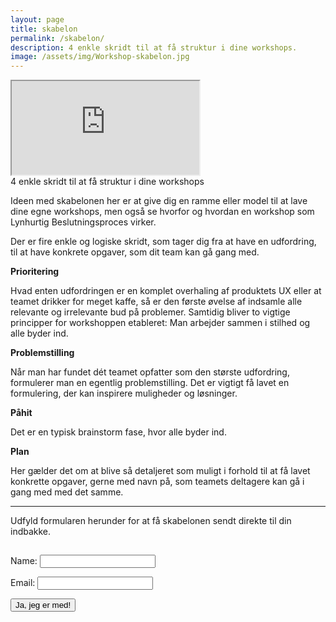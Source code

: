 ```yaml
---
layout: page
title: skabelon
permalink: /skabelon/
description: 4 enkle skridt til at få struktur i dine workshops.
image: /assets/img/Workshop-skabelon.jpg
---
```


<script async id="_simplero_landing_page_js_166447" src="https://janushasseriis.simplero.com/page/166447.js"></script>

<div class="video-container">
    <iframe class="video" src="https://www.youtube.com/embed/gWCx0l1jLTw" allowfullscreen></iframe>
</div>
<div class="col three caption">
    4 enkle skridt til at få struktur i dine workshops
</div>

Ideen med skabelonen her er at give dig en ramme eller model til at lave dine egne workshops, men også se hvorfor og hvordan en workshop som Lynhurtig Beslutningsproces virker.

Der er fire enkle og logiske skridt, som tager dig fra at have en udfordring, til at have konkrete opgaver, som dit team kan gå gang med.

**Prioritering**

Hvad enten udfordringen er en komplet overhaling af produktets UX eller at teamet drikker for meget kaffe, så er den første øvelse af indsamle alle relevante og irrelevante bud på problemer.
Samtidig bliver to vigtige principper for workshoppen etableret:
Man arbejder sammen i stilhed og alle byder ind.

**Problemstilling**

Når man har fundet dét teamet opfatter som den største udfordring, formulerer man en egentlig problemstilling.
Det er vigtigt få lavet en formulering, der kan inspirere muligheder og løsninger.

**Påhit**

Det er en typisk brainstorm fase, hvor alle byder ind.

**Plan**

Her gælder det om at blive så detaljeret som muligt i forhold til at få lavet konkrette opgaver, gerne med navn på, som teamets deltagere kan gå i gang med med det samme.

---

Udfyld formularen herunder for at få skabelonen sendt direkte til din indbakke.

<div class="form-container">
<form action="https://janushasseriis.simplero.com/optin/hBXXqQyUzoL41Ru8taVB8oK8/167507" method="post"><img src="https://janushasseriis.simplero.com/F/167507" width="1" height="1" alt="." />
  <p>Name: <input type="text" name="first_names"></p>
  <p>Email: <input type="email" name="email" pattern="[^@\s]+@[^@\s]+\.[^@\s]+" required="required"></p>
  <p><input name="submit" value="Ja, jeg er med!" type="submit" class="simplero-submit"></p>
</form>
</div>
